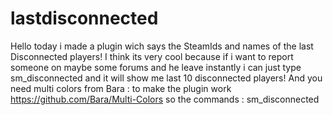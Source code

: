 # lastdisconnected

Hello today i made a plugin wich says the SteamIds and names of the last Disconnected players! I think its very cool because if i want to report 
someone on maybe some forums and he leave instantly i can just type sm_disconnected and it will show me last 10 disconnected players!
 And you need multi colors from Bara : to make the plugin work https://github.com/Bara/Multi-Colors
so the commands :
sm_disconnected
